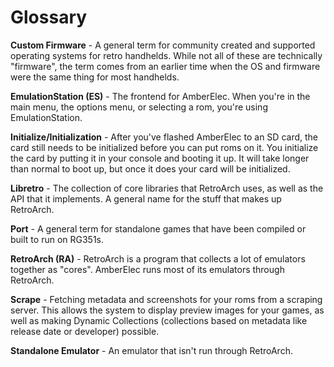 # Glossary

**Custom Firmware** - A general term for community created and supported operating systems for retro handhelds. While not all of these are technically "firmware", the term comes from an earlier time when the OS and firmware were the same thing for most handhelds.

**EmulationStation (ES)** - The frontend for AmberElec. When you're in the main menu, the options menu, or selecting a rom, you're using EmulationStation.

**Initialize/Initialization** - After you've flashed AmberElec to an SD card, the card still needs to be initialized before you can put roms on it. You initialize the card by putting it in your console and booting it up. It will take longer than normal to boot up, but once it does your card will be initialized.

**Libretro** - The collection of core libraries that RetroArch uses, as well as the API that it implements. A general name for the stuff that makes up RetroArch.

**Port** - A general term for standalone games that have been compiled or built to run on RG351s.

**RetroArch (RA)** - RetroArch is a program that collects a lot of emulators together as "cores". AmberElec runs most of its emulators through RetroArch.

**Scrape** - Fetching metadata and screenshots for your roms from a scraping server. This allows the system to display preview images for your games, as well as making Dynamic Collections (collections based on metadata like release date or developer) possible.

**Standalone Emulator** - An emulator that isn't run through RetroArch.
